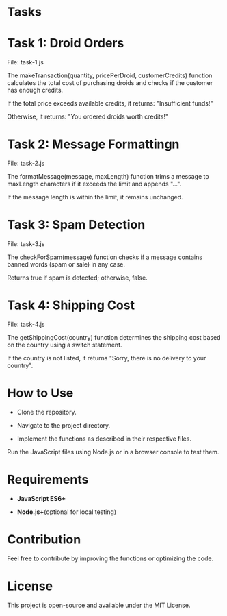 # Tasks

# Task 1: Droid Orders

File: task-1.js

The makeTransaction(quantity, pricePerDroid, customerCredits) function calculates the total cost of purchasing droids and checks if the customer has enough credits.

If the total price exceeds available credits, it returns: "Insufficient funds!"

Otherwise, it returns: "You ordered <quantity> droids worth <totalPrice> credits!"

# Task 2: Message Formattingn

File: task-2.js

The formatMessage(message, maxLength) function trims a message to maxLength characters if it exceeds the limit and appends "...".

If the message length is within the limit, it remains unchanged.

# Task 3: Spam Detection

File: task-3.js

The checkForSpam(message) function checks if a message contains banned words (spam or sale) in any case.

Returns true if spam is detected; otherwise, false.

# Task 4: Shipping Cost

File: task-4.js

The getShippingCost(country) function determines the shipping cost based on the country using a switch statement.

If the country is not listed, it returns "Sorry, there is no delivery to your country".


# How to Use

- Clone the repository.

- Navigate to the project directory.

- Implement the functions as described in their respective files.

Run the JavaScript files using Node.js or in a browser console to test them.

# Requirements

- **JavaScript ES6+**

- **Node.js+**(optional for local testing)

# Contribution

Feel free to contribute by improving the functions or optimizing the code.

# License

This project is open-source and available under the MIT License.



